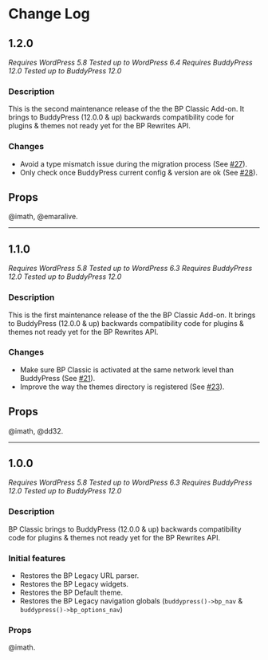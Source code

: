 # Change Log

## 1.2.0

_Requires WordPress 5.8_
_Tested up to WordPress 6.4_
_Requires BuddyPress 12.0_
_Tested up to BuddyPress 12.0_

### Description

This is the second maintenance release of the the BP Classic Add-on. It brings to BuddyPress (12.0.0 & up) backwards compatibility code for plugins & themes not ready yet for the BP Rewrites API.

### Changes

- Avoid a type mismatch issue during the migration process (See [#27](https://github.com/buddypress/bp-classic/issues/27)).
- Only check once BuddyPress current config & version are ok (See [#28](https://github.com/buddypress/bp-classic/issues/28)).

## Props

@imath, @emaralive.

---

## 1.1.0

_Requires WordPress 5.8_
_Tested up to WordPress 6.3_
_Requires BuddyPress 12.0_
_Tested up to BuddyPress 12.0_

### Description

This is the first maintenance release of the the BP Classic Add-on. It brings to BuddyPress (12.0.0 & up) backwards compatibility code for plugins & themes not ready yet for the BP Rewrites API.

### Changes

- Make sure BP Classic is activated at the same network level than BuddyPress (See [#21](https://github.com/buddypress/bp-classic/issues/21)).
- Improve the way the themes directory is registered (See [#23](https://github.com/buddypress/bp-classic/issues/23)).

## Props

@imath, @dd32.

---

## 1.0.0

_Requires WordPress 5.8_
_Tested up to WordPress 6.3_
_Requires BuddyPress 12.0_
_Tested up to BuddyPress 12.0_

### Description

BP Classic brings to BuddyPress (12.0.0 & up) backwards compatibility code for plugins & themes not ready yet for the BP Rewrites API.

### Initial features

- Restores the BP Legacy URL parser.
- Restores the BP Legacy widgets.
- Restores the BP Default theme.
- Restores the BP Legacy navigation globals (`buddypress()->bp_nav` & `buddypress()->bp_options_nav`)

### Props

@imath.
